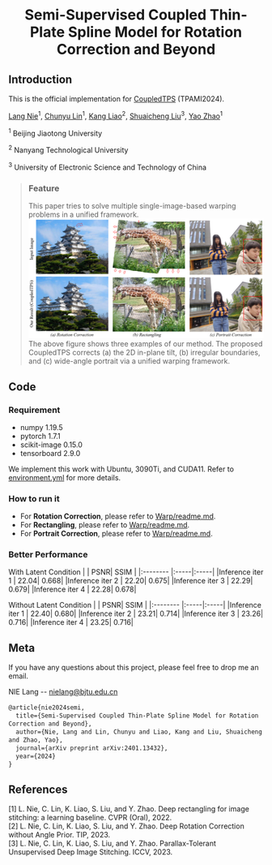 # <p align="center">Semi-Supervised Coupled Thin-Plate Spline Model for Rotation Correction and Beyond

## Introduction
This is the official implementation for [CoupledTPS](https://arxiv.org/abs/2401.13432) (TPAMI2024).

[Lang Nie](https://nie-lang.github.io/)<sup>1</sup>, [Chunyu Lin](https://faculty.bjtu.edu.cn/8549/)<sup>1</sup>, [Kang Liao](https://kangliao929.github.io/)<sup>2</sup>, [Shuaicheng Liu](http://www.liushuaicheng.org/)<sup>3</sup>, [Yao Zhao](https://faculty.bjtu.edu.cn/5900/)<sup>1</sup>

<sup>1</sup> Beijing Jiaotong University

<sup>2</sup> Nanyang Technological University

<sup>3</sup> University of Electronic Science and Technology of China

> ### Feature
> This paper tries to solve multiple single-image-based warping problems in a unified framework. 
![image](https://github.com/nie-lang/CoupledTPS/blob/main/fig.png)
The above figure shows three examples of our method. The proposed CoupledTPS corrects (a) the 2D in-plane tilt, (b) irregular boundaries, and (c) wide-angle portrait via a unified warping framework.

## Code
### Requirement
* numpy 1.19.5
* pytorch 1.7.1
* scikit-image 0.15.0
* tensorboard 2.9.0

We implement this work with Ubuntu, 3090Ti, and CUDA11. Refer to [environment.yml](https://github.com/nie-lang/CoupledTPS/blob/main/environment.yml) for more details.

### How to run it
* For **Rotation Correction**, please refer to [Warp/readme.md](https://github.com/nie-lang/UDIS2/blob/main/Warp/readme.md).
* For **Rectangling**, please refer to [Warp/readme.md](https://github.com/nie-lang/UDIS2/blob/main/Warp/readme.md).
* For **Portrait Correction**, please refer to [Warp/readme.md](https://github.com/nie-lang/UDIS2/blob/main/Warp/readme.md).

### Better Performance
With Latent Condition
|  | PSNR| SSIM |
|:-------- |:-----|:-----|
|Inference iter 1  | 22.04|  0.668|
|Inference iter 2  | 22.20|  0.675|
|Inference iter 3  | 22.29|  0.679|
|Inference iter 4  | 22.28|  0.678|

Without Latent Condition
|  | PSNR| SSIM |
|:-------- |:-----|:-----|
|Inference iter 1  | 22.40| 0.680|
|Inference iter 2  | 23.21| 0.714|
|Inference iter 3  | 23.26| 0.716|
|Inference iter 4  | 23.25| 0.716|




## Meta
If you have any questions about this project, please feel free to drop me an email.

NIE Lang -- nielang@bjtu.edu.cn
```
@article{nie2024semi,
  title={Semi-Supervised Coupled Thin-Plate Spline Model for Rotation Correction and Beyond},
  author={Nie, Lang and Lin, Chunyu and Liao, Kang and Liu, Shuaicheng and Zhao, Yao},
  journal={arXiv preprint arXiv:2401.13432},
  year={2024}
}
```


## References
[1] L. Nie, C. Lin, K. Liao, S. Liu, and Y. Zhao. Deep rectangling for image stitching: a learning baseline. CVPR (Oral), 2022.  
[2] L. Nie, C. Lin, K. Liao, S. Liu, and Y. Zhao. Deep Rotation Correction without Angle Prior. TIP, 2023.   
[3] L. Nie, C. Lin, K. Liao, S. Liu, and Y. Zhao. Parallax-Tolerant Unsupervised Deep Image Stitching. ICCV, 2023.   



